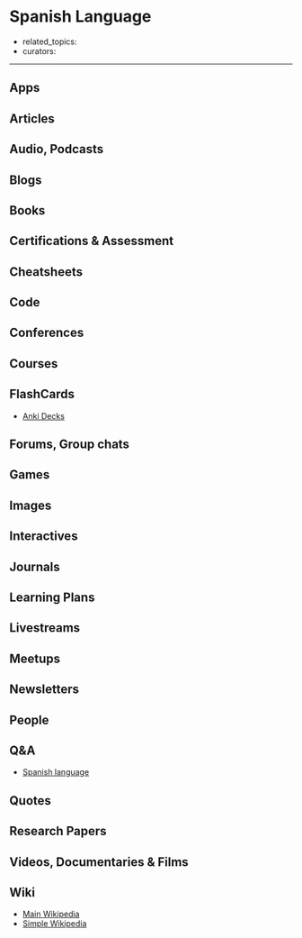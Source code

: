 # Spanish Language

- related_topics:
- curators:

------

## Apps

## Articles

## Audio, Podcasts

## Blogs

## Books

## Certifications & Assessment

## Cheatsheets

## Code

## Conferences

## Courses

## FlashCards

- [Anki Decks](https://ankiweb.net/shared/decks/spanish)

## Forums, Group chats

## Games

## Images

## Interactives

## Journals

## Learning Plans

## Livestreams

## Meetups

## Newsletters

## People

## Q&A

- [Spanish language](http://spanish.stackexchange.com)

## Quotes

## Research Papers

## Videos, Documentaries & Films

## Wiki

- [Main Wikipedia](https://en.wikipedia.org/wiki/Spanish_language)
- [Simple Wikipedia](https://simple.wikipedia.org/wiki/Spanish_language)

